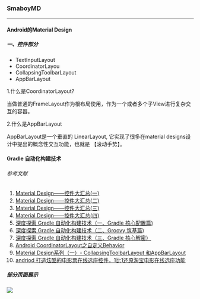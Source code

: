 ### SmaboyMD

****

#### Android的Material Design

##### 一、控件部分

- TextInputLayout
- CoordinatorLayou
- CollapsingToolbarLayout
- AppBarLayout



1.什么是CoordinatorLayout?

当做普通的FrameLayout作为根布局使用，作为一个或者多个子View进行复杂交互的容器。

2.什么是AppBarLayout

AppBarLayout是一个垂直的 LinearLayout, 它实现了很多在material designs设计中提出的概念性交互功能，也就是  【滚动手势】。

#### Gradle 自动化构建技术

###### 参考文献

1. [Material Design——控件大汇总(一)](https://blog.csdn.net/Fly_li_sir/article/details/79704021?depth_1-utm_source=distribute.pc_relevant.none-task-blog-BlogCommendFromBaidu-1&utm_source=distribute.pc_relevant.none-task-blog-BlogCommendFromBaidu-1)
2. [Material Design——控件大汇总(二)](https://blog.csdn.net/Fly_li_sir/article/details/79716898)
3. [Material Design——控件大汇总(三)](https://blog.csdn.net/Fly_li_sir/article/details/80064979)
4. [Material Design——控件大汇总(四)](https://blog.csdn.net/Fly_li_sir/article/details/79704021?depth_1-utm_source=distribute.pc_relevant.none-task-blog-BlogCommendFromBaidu-1&utm_source=distribute.pc_relevant.none-task-blog-BlogCommendFromBaidu-1)
5. [深度探索 Gradle 自动化构建技术（一、Gradle 核心配置篇)](https://juejin.im/post/5e924273f265da47f079379c)
6. [深度探索 Gradle 自动化构建技术（二、Groovy 筑基篇)](https://juejin.im/post/5e97ac34f265da47aa3f6dca)
7. [深度探索 Gradle 自动化构建技术（三、Gradle 核心解密）](https://juejin.im/post/5e9c46c8518825737f1a7b4c)
8. [Android CoordinatorLayout之自定义Behavior](https://www.jianshu.com/p/b987fad8fcb4)
9. [Material Design系列（一）- CollapsingToolbarLayout 和AppBarLayout](https://www.jianshu.com/p/d83b5e870ac3)
10. [andriod 打造炫酷的电影票在线选座控件，1比1还原淘宝电影在线选座功能](https://blog.csdn.net/qifengdeqingchen/article/details/51868126)
##### 部分页面展示

<img src="app/src/main/res/drawable/g01.gif"/>

